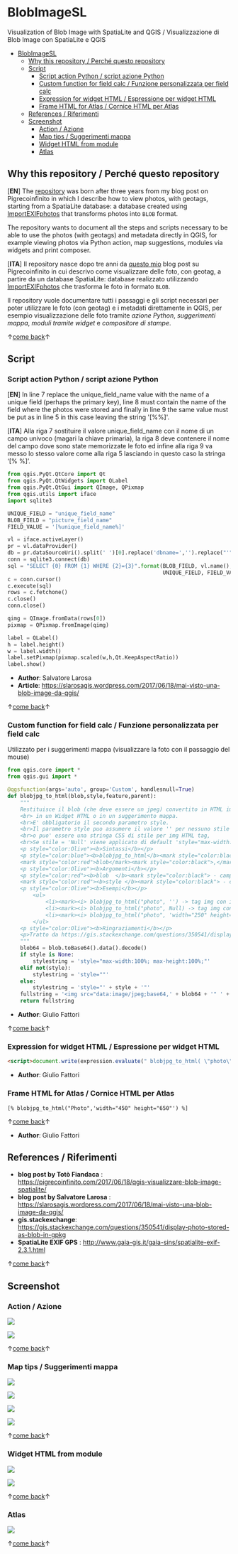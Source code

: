 # BlobImageSL

Visualization of Blob Image with SpatiaLite and QGIS / Visualizzazione di Blob Image con SpatiaLite e QGIS

<!-- TOC -->

- [BlobImageSL](#blobimagesl)
  - [Why this repository / Perché questo repository](#why-this-repository--perché-questo-repository)
  - [Script](#script)
    - [Script action Python / script azione Python](#script-action-python--script-azione-python)
    - [Custom function for field calc / Funzione personalizzata per field calc](#custom-function-for-field-calc--funzione-personalizzata-per-field-calc)
    - [Expression for widget HTML / Espressione per widget HTML](#expression-for-widget-html--espressione-per-widget-html)
    - [Frame HTML for Atlas / Cornice HTML per Atlas](#frame-html-for-atlas--cornice-html-per-atlas)
  - [References / Riferimenti](#references--riferimenti)
  - [Screenshot](#screenshot)
    - [Action / Azione](#action--azione)
    - [Map tips / Suggerimenti mappa](#map-tips--suggerimenti-mappa)
    - [Widget HTML from module](#widget-html-from-module)
    - [Atlas](#atlas)

<!-- /TOC -->

## Why this repository / Perché questo repository

[**EN**] The [repository](https://pigrecoinfinito.com/2017/06/18/qgis-visualizzare-blob-image-spatialite/) was born after three years from my blog post on Pigrecoinfinito in which I describe how to view photos, with geotags, starting from a SpatiaLite database: a database created using [ImportEXIFphotos](http://www.gaia-gis.it/gaia-sins/spatialite-exif-2.3.1.html) that transforms photos into `BLOB` format.

The repository wants to document all the steps and scripts necessary to be able to use the photos (with geotags) and metadata directly in QGIS, for example viewing photos via Python action, map suggestions, modules via widgets and print composer.

[**ITA**] Il repository nasce dopo tre anni da [questo mio](https://pigrecoinfinito.com/2017/06/18/qgis-visualizzare-blob-image-spatialite/) blog post su Pigrecoinfinito in cui descrivo come visualizzare delle foto, con geotag, a partire da un database SpatiaLite: database realizzato utilizzando [ImportEXIFphotos](http://www.gaia-gis.it/gaia-sins/spatialite-exif-2.3.1.html) che trasforma le foto in formato `BLOB`.

Il repository vuole documentare tutti i passaggi e gli script necessari per poter utilizzare le foto (con geotag) e i metadati direttamente in QGIS, per esempio visualizzazione delle foto tramite _azione Python_, _suggerimenti mappa_, _moduli tramite widget_ e _compositore di stampe_.

↑[come back](#blobimagesl)↑

## Script

### Script action Python / script azione Python

[**EN**] In line 7 replace the unique_field_name value with the name of a unique field (perhaps the primary key), line 8 must contain the name of the field where the photos were stored and finally in line 9 the same value must be put as in line 5 in this case leaving the string '[%%]'.

[**ITA**] Alla riga 7 sostituire il valore unique_field_name con il nome di un campo univoco (magari la chiave primaria), la riga 8 deve contenere il nome del campo dove sono state memorizzate le foto ed infine alla riga 9 va messo lo stesso valore come alla riga 5 lasciando in questo caso la stringa ‘[% %]’.

```python
from qgis.PyQt.QtCore import Qt
from qgis.PyQt.QtWidgets import QLabel
from qgis.PyQt.QtGui import QImage, QPixmap
from qgis.utils import iface
import sqlite3

UNIQUE_FIELD = "unique_field_name"
BLOB_FIELD = "picture_field_name"
FIELD_VALUE = '[%unique_field_name%]'

vl = iface.activeLayer()
pr = vl.dataProvider()
db = pr.dataSourceUri().split(' ')[0].replace('dbname=','').replace("'","")
conn = sqlite3.connect(db)
sql = "SELECT {0} FROM {1} WHERE {2}={3}".format(BLOB_FIELD, vl.name(), 
                                                 UNIQUE_FIELD, FIELD_VALUE)
c = conn.cursor()
c.execute(sql)
rows = c.fetchone()
c.close()
conn.close()

qimg = QImage.fromData(rows[0])
pixmap = QPixmap.fromImage(qimg)

label = QLabel()
h = label.height()
w = label.width()
label.setPixmap(pixmap.scaled(w,h,Qt.KeepAspectRatio))
label.show()
```

- **Author**: Salvatore Larosa
- **Article**: https://slarosagis.wordpress.com/2017/06/18/mai-visto-una-blob-image-da-qgis/

↑[come back](#blobimagesl)↑

### Custom function for field calc / Funzione personalizzata per field calc

Utilizzato per i suggerimenti mappa (visualizzare la foto con il passaggio del mouse)

```python
from qgis.core import *
from qgis.gui import *

@qgsfunction(args='auto', group='Custom', handlesnull=True)
def blobjpg_to_html(blob,style,feature,parent):
    """
    Restituisce il blob (che deve essere un jpeg) convertito in HTML img data url per visualizzarlo
    <br> in un Widget HTML o in un suggerimento mappa.
    <br>E' obbligatorio il secondo parametro style. 
    <br>Il parametro style puo assumere il valore '' per nessuno stile (dimensioni originali) 
    <br>o puo' essere una stringa CSS di stile per img HTML tag,
    <br>Se stile = 'Null' viene applicato di default 'style="max-width:100%; max-height:100%;'.
    <p style="color:Olive"><b>Sintassi</b></p>
    <p style="color:blue"><b>blobjpg_to_html</b><mark style="color:black">(</mark>
    <mark style="color:red">blob</mark><mark style="color:black">,</mark><mark style="color:red">style</mark><mark style="color:black">)</mark>
    <p style="color:Olive"><b>Argomenti</b></p>
    <p style="color:red"><b>blob  </b><mark style="color:black"> - campo contenente i dati blob</mark><br>
    <mark style="color:red"><b>style </b><mark style="color:black"> - campo contenente stringa CSS</mark>
    <p style="color:Olive"><b>Esempi</b></p>
        <ul>
            <li><mark><i> blobjpg_to_html("photo", '') -> tag img con immagine a risoluzione originale</mark></li>
            <li><mark><i> blobjpg_to_html("photo", Null) -> tag img con dimensioni massime </mark></li>
            <li><mark><i> blobjpg_to_html("photo", 'width="250" height="250"')   -> tag img dimensionato</mark></li>
        </ul>
    <p style="color:Olive"><b>Ringraziamenti</b></p>
    <p>Tratto da https://gis.stackexchange.com/questions/350541/display-photo-stored-as-blob-in-gpkg</p>
    """
    blob64 = blob.toBase64().data().decode()
    if style is None:
        stylestring = 'style="max-width:100%; max-height:100%;"'
    elif not(style):
        stylestring = 'style=""'
    else:
        stylestring = 'style="' + style + '"'
    fullstring = '<img src="data:image/jpeg;base64,' + blob64 + '" ' + stylestring + ' alt="Invalid jpeg">'
    return fullstring
```

- **Author**: Giulio Fattori

↑[come back](#blobimagesl)↑

### Expression for widget HTML / Espressione per widget HTML

```html
<script>document.write(expression.evaluate(" blobjpg_to_html( \"photo\",'width=\"300\" height=\"420\"')"));</script>
``` 

- **Author**: Giulio Fattori

### Frame HTML for Atlas / Cornice HTML per Atlas

```
[% blobjpg_to_html("Photo",'width="450" height="650"') %]
```

↑[come back](#blobimagesl)↑

- **Author**: Giulio Fattori

## References / Riferimenti

- **blog post by Totò Fiandaca** : <https://pigrecoinfinito.com/2017/06/18/qgis-visualizzare-blob-image-spatialite/>
- **blog post by Salvatore Larosa** : <https://slarosagis.wordpress.com/2017/06/18/mai-visto-una-blob-image-da-qgis/>
- **gis.stackexchange**: <https://gis.stackexchange.com/questions/350541/display-photo-stored-as-blob-in-gpkg>
- **SpatiaLite EXIF GPS** : <http://www.gaia-gis.it/gaia-sins/spatialite-exif-2.3.1.html>

↑[come back](#blobimagesl)↑

## Screenshot

### Action / Azione

![](imgs/action.png)

![](imgs/action_view.png)

↑[come back](#blobimagesl)↑

### Map tips / Suggerimenti mappa

![](imgs/field_calc1.png)

![](imgs/field_calc2.png)

![](imgs/field_calc3.png)

![](imgs/maptips1.png)

↑[come back](#blobimagesl)↑

### Widget HTML from module

![](imgs/widget1.png)

![](imgs/widget2.png)

↑[come back](#blobimagesl)↑

### Atlas

![](imgs/ATLAS.png)

↑[come back](#blobimagesl)↑
